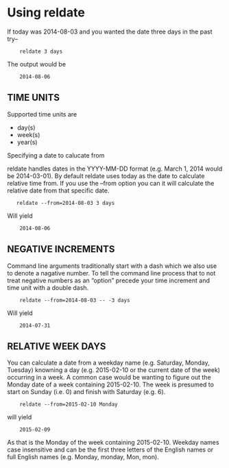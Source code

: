 
# Using reldate

If today was 2014-08-03 and you wanted the date three days in the past try–

```shell
    reldate 3 days
```

The output would be

```
    2014-08-06
```

## TIME UNITS

Supported time units are

+ day(s)
+ week(s)
+ year(s)

Specifying a date to calucate from

reldate handles dates in the YYYY-MM-DD format (e.g. March 1, 2014 would be
2014-03-01). By default reldate uses today as the date to calculate relative
time from. If you use the –from option you can it will calculate the
relative date from that specific date.

```shell
   reldate --from=2014-08-03 3 days
```

Will yield

```shell
    2014-08-06
```

## NEGATIVE INCREMENTS

Command line arguments traditionally start with a dash which we also use to
denote a nagative number. To tell the command line process that to not treat
negative numbers as an “option” precede your time increment and time unit
with a double dash.

```shell
    reldate --from=2014-08-03 -- -3 days
```

Will yield

```
    2014-07-31
```

## RELATIVE WEEK DAYS

You can calculate a date from a weekday name (e.g. Saturday, Monday, Tuesday)
knowning a day (e.g. 2015-02-10 or the current date of the week) occurring in
a week. A common case would be wanting to figure out the Monday date of a week
containing 2015-02-10. The week is presumed to start on Sunday (i.e. 0) and
finish with Saturday (e.g. 6).

```shell
    reldate --from=2015-02-10 Monday
```

will yield

```
    2015-02-09
```

As that is the Monday of the week containing 2015-02-10. Weekday names case
insensitive and can be the first three letters of the English names or full
English names (e.g. Monday, monday, Mon, mon).

